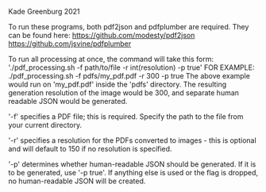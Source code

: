 Kade Greenburg 2021

To run these programs, both pdf2json and pdfplumber are required. They can be found here:
https://github.com/modesty/pdf2json
https://github.com/jsvine/pdfplumber

To run all processing at once, the command will take this form:
 './pdf_processing.sh -f path/to/file -r int(resolution) -p true'
 FOR EXAMPLE:
 ./pdf_processing.sh -f pdfs/my_pdf.pdf -r 300 -p true
 The above example would run on 'my_pdf.pdf' inside the 'pdfs' directory. The resulting generation resolution of the image would be 300, and separate human readable JSON would be generated.

 '-f' specifies a PDF file; this is required. Specify the path to the file from your current directory.
 
 '-r' specifies a resolution for the PDFs converted to images - this is optional and will default to 150 if no resolution is specified. 

 '-p' determines whether human-readable JSON should be generated. If it is to be generated, use '-p true'. If anything else is used or the flag is dropped, no human-readable JSON will be created.